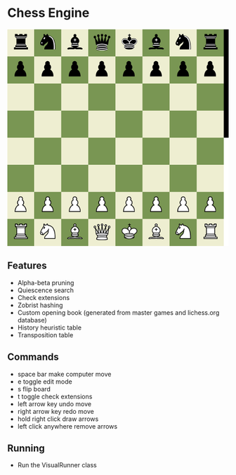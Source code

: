 # Chess Engine

![](https://github.com/ACSmyth/chess-engine/blob/media/initial_board.PNG)

## Features
- Alpha-beta pruning
- Quiescence search
- Check extensions
- Zobrist hashing
- Custom opening book (generated from master games and lichess.org database)
- History heuristic table
- Transposition table

## Commands
- space bar             make computer move
- e                     toggle edit mode
- s                     flip board
- t                     toggle check extensions
- left arrow key        undo move
- right arrow key       redo move
- hold right click      draw arrows
- left click anywhere   remove arrows

## Running
- Run the VisualRunner class